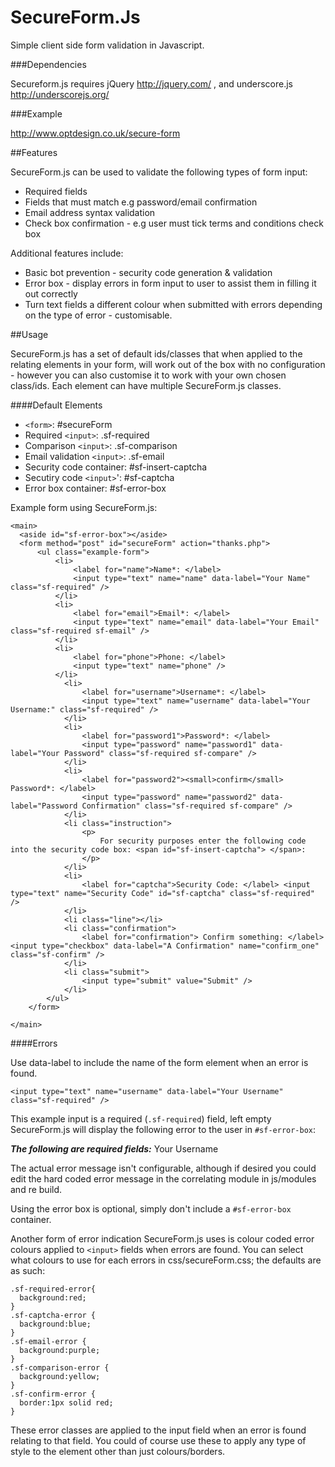 SecureForm.Js
=============

Simple client side form validation in Javascript. 

###Dependencies

Secureform.js requires jQuery http://jquery.com/ , and underscore.js http://underscorejs.org/

###Example

http://www.optdesign.co.uk/secure-form

##Features

SecureForm.js can be used to validate the following types of form input: 

* Required fields
* Fields that must match e.g password/email confirmation 
* Email address syntax validation
* Check box confirmation - e.g user must tick terms and conditions check box

Additional features include:

* Basic bot prevention - security code generation & validation
* Error box - display errors in form input to user to assist them in filling it out correctly 
* Turn text fields a different colour when submitted with errors depending on the type of error - customisable.

##Usage

SecureForm.js has a set of default ids/classes that when applied to the relating elements in your form, will work out of the box with no configuration - however you can also customise it to work with your own chosen class/ids. Each element can have multiple SecureForm.js classes.

####Default Elements

* `<form>`:                    #secureForm
* Required `<input>`:          .sf-required
* Comparison `<input>`:        .sf-comparison
* Email validation `<input>`:  .sf-email
* Security code container:   #sf-insert-captcha
* Secutiry code `<input>`':     #sf-captcha
* Error box container:       #sf-error-box 

Example form using SecureForm.js: 

```
<main>
  <aside id="sf-error-box"></aside>
  <form method="post" id="secureForm" action="thanks.php">
      <ul class="example-form">
          <li>
              <label for="name">Name*: </label> 
              <input type="text" name="name" data-label="Your Name" class="sf-required" />
          </li>
          <li>
              <label for="email">Email*: </label> 
              <input type="text" name="email" data-label="Your Email" class="sf-required sf-email" />
          </li>
          <li>
              <label for="phone">Phone: </label> 
              <input type="text" name="phone" />
          </li>
            <li>
                <label for="username">Username*: </label> 
                <input type="text" name="username" data-label="Your Username:" class="sf-required" />
            </li>
            <li>
                <label for="password1">Password*: </label> 
                <input type="password" name="password1" data-label="Your Password" class="sf-required sf-compare" />
            </li>
            <li>
                <label for="password2"><small>confirm</small> Password*: </label> 
                <input type="password" name="password2" data-label="Password Confirmation" class="sf-required sf-compare" />
            </li>
            <li class="instruction">
                <p>
                    For security purposes enter the following code into the security code box: <span id="sf-insert-captcha"> </span>:
                </p>
            </li>
            <li>
                <label for="captcha">Security Code: </label> <input type="text" name="Security Code" id="sf-captcha" class="sf-required" />
            </li>
            <li class="line"></li>
            <li class="confirmation">
                <label for="confirmation"> Confirm something: </label> <input type="checkbox" data-label="A Confirmation" name="confirm_one" class="sf-confirm" />
            </li>
            <li class="submit">
                <input type="submit" value="Submit" />
            </li>
        </ul>
    </form>
    
</main>
```

####Errors 

Use data-label to include the name of the form element when an error is found. 

```
<input type="text" name="username" data-label="Your Username" class="sf-required" />
```

This example input is a required (`.sf-required`) field, left empty SecureForm.js will display the following error to the user in `#sf-error-box`:

***The following are required fields:*** Your Username

The actual error message isn't configurable, although if desired you could edit the hard coded error message in the correlating module in js/modules and re build. 

Using the error box is optional, simply don't include a `#sf-error-box` container. 

Another form of error indication SecureForm.js uses is colour coded error colours applied to `<input>` fields when errors are found. You can select what colours to use for each errors in css/secureForm.css; the defaults are as such:

```
.sf-required-error{
  background:red;
}
.sf-captcha-error {
  background:blue;
}
.sf-email-error {
  background:purple;
}
.sf-comparison-error {
  background:yellow;
}
.sf-confirm-error {
  border:1px solid red;
}
```

These error classes are applied to the input field when an error is found relating to that field. You could of course use these to apply any type of style to the element other than just colours/borders.
